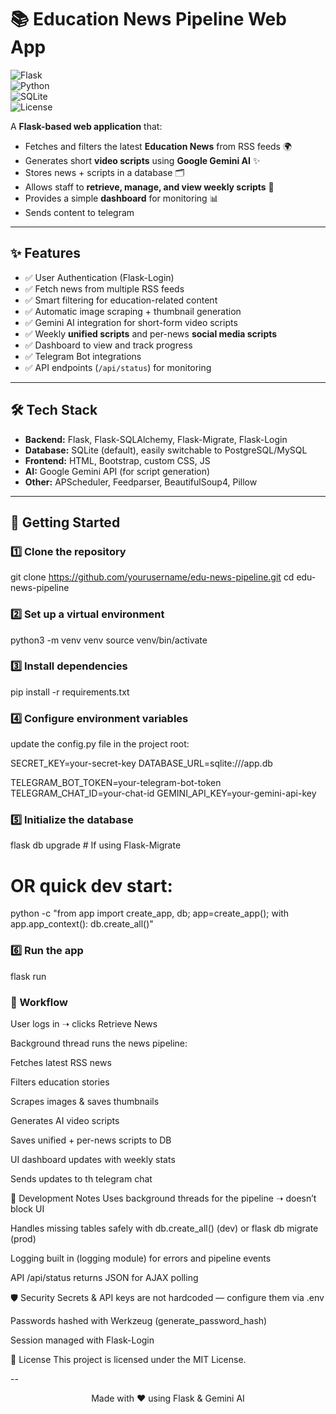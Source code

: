 # 📚 Education News Pipeline Web App

![Flask](https://img.shields.io/badge/Flask-2.0+-blue.svg?logo=flask)  
![Python](https://img.shields.io/badge/Python-3.9+-green.svg?logo=python)  
![SQLite](https://img.shields.io/badge/SQLite-Database-lightgrey.svg?logo=sqlite)  
![License](https://img.shields.io/badge/License-MIT-yellow.svg)  

A **Flask-based web application** that:  
- Fetches and filters the latest **Education News** from RSS feeds 🌍  
- Generates short **video scripts** using **Google Gemini AI** ✨  
- Stores news + scripts in a database 🗂️  
- Allows staff to **retrieve, manage, and view weekly scripts** 📖  
- Provides a simple **dashboard** for monitoring 📊
- Sends content to telegram

---

## ✨ Features

- ✅ User Authentication (Flask-Login)  
- ✅ Fetch news from multiple RSS feeds  
- ✅ Smart filtering for education-related content  
- ✅ Automatic image scraping + thumbnail generation  
- ✅ Gemini AI integration for short-form video scripts  
- ✅ Weekly **unified scripts** and per-news **social media scripts**  
- ✅ Dashboard to view and track progress
- ✅ Telegram Bot integrations  
- ✅ API endpoints (`/api/status`) for monitoring  

---


## 🛠️ Tech Stack

- **Backend:** Flask, Flask-SQLAlchemy, Flask-Migrate, Flask-Login  
- **Database:** SQLite (default), easily switchable to PostgreSQL/MySQL  
- **Frontend:** HTML, Bootstrap, custom CSS, JS  
- **AI:** Google Gemini API (for script generation)  
- **Other:** APScheduler, Feedparser, BeautifulSoup4, Pillow  

---

## 🚀 Getting Started

### 1️⃣ Clone the repository
git clone https://github.com/yourusername/edu-news-pipeline.git
cd edu-news-pipeline

### 2️⃣ Set up a virtual environment
python3 -m venv venv
source venv/bin/activate

### 3️⃣ Install dependencies
pip install -r requirements.txt

### 4️⃣ Configure environment variables
update the config.py file in the project root:

SECRET_KEY=your-secret-key
DATABASE_URL=sqlite:///app.db

TELEGRAM_BOT_TOKEN=your-telegram-bot-token
TELEGRAM_CHAT_ID=your-chat-id
GEMINI_API_KEY=your-gemini-api-key

### 5️⃣ Initialize the database
flask db upgrade   # If using Flask-Migrate
# OR quick dev start:
python -c "from app import create_app, db; app=create_app(); 
with app.app_context(): db.create_all()"

### 6️⃣ Run the app

flask run



### 🔄 Workflow
User logs in ➝ clicks Retrieve News

Background thread runs the news pipeline:

Fetches latest RSS news

Filters education stories

Scrapes images & saves thumbnails

Generates AI video scripts

Saves unified + per-news scripts to DB

UI dashboard updates with weekly stats

Sends updates to th telegram chat

🧪 Development Notes
Uses background threads for the pipeline ➝ doesn’t block UI

Handles missing tables safely with db.create_all() (dev) or flask db migrate (prod)

Logging built in (logging module) for errors and pipeline events

API /api/status returns JSON for AJAX polling

🛡️ Security
Secrets & API keys are not hardcoded — configure them via .env

Passwords hashed with Werkzeug (generate_password_hash)

Session managed with Flask-Login


📜 License
This project is licensed under the MIT License.

--
<p align="center"> Made with ❤️ using Flask & Gemini AI </p>
